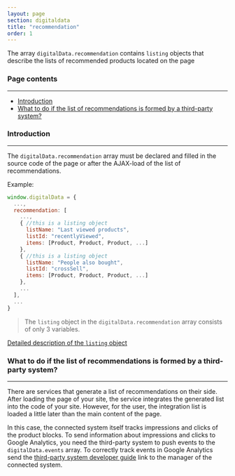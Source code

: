 ```yaml
---
layout: page
section: digitaldata
title: "recommendation"
order: 1
---
```


The array `digitalData.recommendation` contains `listing` objects  that describe the lists of recommended products located on the page

### Page contents
------
<ul class="page-navigation">
  <li><a href="#0">Introduction</a></li>
  <li><a href="#1">What to do if the list of recommendations is formed by a third-party system?</a></li>
</ul>


### <a name="0"></a>Introduction
------
The `digitalData.recommendation` array must be declared and filled in the source code of the page or after the AJAX-load of the list of recommendations.

Example:
```javascript
window.digitalData = {
  ...,
  recommendation: [
    ...,
    { //this is a listing object
      listName: "Last viewed products",
      listId: "recentlyViewed",
      items: [Product, Product, Product, ...]
    },
    { //this is a listing object
      listName: "People also bought",
      listId: "crossSell",
      items: [Product, Product, Product, ...]
    },
    ...
  ],
  ...
}
```

>The `listing` object in the `digitalData.recommendation` array consists of only 3 variables.

[Detailed description of the `listing` object](/digitaldata/listing)

### <a name="1"></a>What to do if the list of recommendations is formed by a third-party system?
------
There are services that generate a list of recommendations on their side. After loading the page of your site, the service integrates the generated list into the code of your site. However, for the user, the integration list is loaded a little later than the main content of the page.

In this case, the connected system itself tracks impressions and clicks of the product blocks. To send information about impressions and clicks to Google Analytics, you need the third-party system to push events to the `digitalData.events` array. To correctly track events in Google Analytics send the [third-party system developer guide](/for-developer/partners) link to the manager of the connected system.
